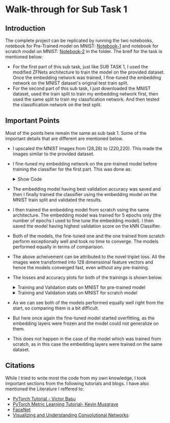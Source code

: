 # Walk-through for Sub Task 1

## Introduction
The complete project can be replicated by running the two notebooks, notebook for Pre-Trained model on MNIST: [Notebook-1](subTaskTwoNotebook1.ipynb) and notebook for scratch model on MNIST: [Notebook-2](subTaskTwoNotebook2.ipynb) in the folder.
The breif for the task is mentioned below:
- For the first part of this sub task, just like SUB TASK 1, I used the modified ZFNets architecture to train the model on the provided dataset. Once the embedding network was trained, I fine-tuned the embedding network on the MNIST dataset's original test train split. 
- For the second part of this sub task, I just downloaded the MNIST dataset, used the train split to train my embedding network first, then used the same split to train my classfication network. And then tested the classification network on the test split.

## Important Points
Most of the points here remain the same as sub task 1. Some of the important details that are different are mentioned below.
- I upscaled the MNIST Images from (28,28) to (220,220). This made the images similar to the provided dataset.
- I fine-tuned my embedding network on the pre-trained model before training the classifier for the first part. This was done as:
    <details><summary>Show Code</summary>

    ```python
    maxValidationAccuracyMNIST = 0.0
    def testerMNIST(maxValidationAccuracyMNIST):
        trainEmbeddings = []
        trainLabels = []
        validationEmbeddings = []
        validationLabels = []
        with torch.no_grad():
        embeddingNetwork.eval()
        for (dataTr, labelTr) in (mnistTrainLoader):
            dataTr, labelTr = dataTr.to(device), labelTr.to(device)
            embeddingTr = embeddingNetwork(dataTr)
            trainEmbeddings.append(embeddingTr.cpu().detach().numpy())
            trainLabels.append(labelTr.cpu().detach().numpy())
        for (dataTe, labelTe) in (mnistTestLoader):
            dataTe, labelTe = dataTe.to(device), labelTe.to(device)
            embeddingsTe = embeddingNetwork(dataTe)
            validationEmbeddings.append(embeddingsTe.cpu().detach().numpy())
            validationLabels.append(labelTe.cpu().detach().numpy())
        trainEmbeddings1 = []
        trainLabels1 = []
        validationEmbeddings1 = []
        validationLabels1 = []
        for bat in trainEmbeddings:
            for exm in bat:
                trainEmbeddings1.append(exm)
        for bat in trainLabels:
            for exm in bat:
                trainLabels1.append(exm)
        for bat in validationEmbeddings:
            for exm in bat:
                validationEmbeddings1.append(exm)
        for bat in validationLabels:
            for exm in bat:
            validationLabels1.append(exm)
        neigh = KNeighborsClassifier(n_neighbors=13)
        neigh.fit(trainEmbeddings1, trainLabels1)
        prediction = neigh.predict(validationEmbeddings1)
        currentAccuracy = accuracy_score(validationLabels1,prediction)
        print("Accuracy: ",currentAccuracy)
        if currentAccuracy > maxValidationAccuracyMNIST:
            maxValidationAccuracyMNIST = currentAccuracy
            print("New highest validation accuracy, saving the embedding model")
            torch.save(embeddingNetwork.state_dict(), "embeddingNetworkMNIST.pt")
        return maxValidationAccuracyMNIST
    ```

    </details>
- The embedding model having best validation accuracy was saved and then I finally trained the classifier using the embedding model on the MNIST train split and validated the results.
- I then trained the embedding model from scratch using the same architecture. The embedding model was trained for 5 epochs only (the number of epochs I used to fine tune the embedding model). I then saved the model having highest validation score on the kNN Classifier.
- Both of the models, the fine-tuned one and the one trained from scratch perform exceptionally well and took no time to converge. The models performed equally in terms of comparision.
- The above acheivement can be attributed to the novel triplet loss. All the images were transformed into 128 dimensional feature vectors and hence the models converged fast, even without any pre-training.
- The losses and accuracy plots for both of the trainings is shown below:
    <details><summary>Training and Validation stats on MNIST for pre-trained model</summary>

    ![Training accuracy vs Validation accuracy- MNIST fine-tuned](assets/subTask2-1Accuracy.png)
    ![Training accuracy vs Validation accuracy- MNIST fine-tuned](assets/subTask2-1Loss.png)

    </details>

    <details><summary>Training and Validation stats on MNIST for scratch model</summary>

    ![Training accuracy vs Validation accuracy- MNIST scratch](assets/subTask2-2Accuracy.png)
    ![Training accuracy vs Validation accuracy- MNIST scratch](assets/subTask2-2Loss.png)

    </details>
- As we can see both of the models performed equally well right from the start, so comparing them is a bit difficult.
- But here once again the fine-tuned model started overfitting, as the embedding layers were frozen and the model could not generalize on them. 
- This does not happen in the case of the model which was trained from scratch, as in this case the embedding layers were trained on the same dataset.
  
## Citations
While I tried to write most the code from my own knowledge, I took important sections from the following tutorials and blogs. I have also mentioned the Literature I reffered to:
- [PyTorch Tutorial - Victor Basu](https://www.kaggle.com/basu369victor/pytorch-tutorial-the-classification)
- [PyTorch Metric Learning Tutorial- Kevin Musgrave](https://github.com/KevinMusgrave/pytorch-metric-learning/blob/master/examples/notebooks/TripletMarginLossMNIST.ipynb)
- [FaceNet](https://arxiv.org/pdf/1503.03832.pdf)
- [Visualizing and Understanding Convolutional Networks](https://arxiv.org/abs/1311.2901)
